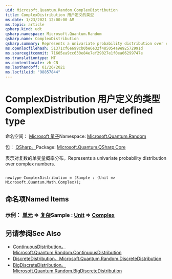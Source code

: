 ```yaml
---
uid: Microsoft.Quantum.Random.ComplexDistribution
title: ComplexDistribution 用户定义的类型
ms.date: 1/23/2021 12:00:00 AM
ms.topic: article
qsharp.kind: udt
qsharp.namespace: Microsoft.Quantum.Random
qsharp.name: ComplexDistribution
qsharp.summary: Represents a univariate probability distribution over complex numbers.
ms.openlocfilehash: 51371cf6e699cb0be6e32f485054a9e92572991d
ms.sourcegitcommit: 71605ea9cc630e84e7ef29027e1f0ea06299747e
ms.translationtype: MT
ms.contentlocale: zh-CN
ms.lasthandoff: 01/26/2021
ms.locfileid: "98857844"
---
```

# <a name="complexdistribution-user-defined-type"></a><span data-ttu-id="1b4c7-102">ComplexDistribution 用户定义的类型</span><span class="sxs-lookup"><span data-stu-id="1b4c7-102">ComplexDistribution user defined type</span></span>

<span data-ttu-id="1b4c7-103">命名空间： [Microsoft 量子](xref:Microsoft.Quantum.Random)</span><span class="sxs-lookup"><span data-stu-id="1b4c7-103">Namespace: [Microsoft.Quantum.Random](xref:Microsoft.Quantum.Random)</span></span>

<span data-ttu-id="1b4c7-104">包： [QSharp。](https://nuget.org/packages/Microsoft.Quantum.QSharp.Core)</span><span class="sxs-lookup"><span data-stu-id="1b4c7-104">Package: [Microsoft.Quantum.QSharp.Core](https://nuget.org/packages/Microsoft.Quantum.QSharp.Core)</span></span>


<span data-ttu-id="1b4c7-105">表示对复数的单变量概率分布。</span><span class="sxs-lookup"><span data-stu-id="1b4c7-105">Represents a univariate probability distribution over complex numbers.</span></span>

```qsharp

newtype ComplexDistribution = (Sample : (Unit => Microsoft.Quantum.Math.Complex));
```



## <a name="named-items"></a><span data-ttu-id="1b4c7-106">命名项</span><span class="sxs-lookup"><span data-stu-id="1b4c7-106">Named Items</span></span>

### <a name="sample--unit--complex"></a><span data-ttu-id="1b4c7-107">示例： [单元](xref:microsoft.quantum.lang-ref.unit) => [复杂](xref:Microsoft.Quantum.Math.Complex)</span><span class="sxs-lookup"><span data-stu-id="1b4c7-107">Sample : [Unit](xref:microsoft.quantum.lang-ref.unit) => [Complex](xref:Microsoft.Quantum.Math.Complex)</span></span> 



## <a name="see-also"></a><span data-ttu-id="1b4c7-108">另请参阅</span><span class="sxs-lookup"><span data-stu-id="1b4c7-108">See Also</span></span>

- [<span data-ttu-id="1b4c7-109">ContinuousDistribution。</span><span class="sxs-lookup"><span data-stu-id="1b4c7-109">Microsoft.Quantum.Random.ContinuousDistribution</span></span>](xref:Microsoft.Quantum.Random.ContinuousDistribution)
- [<span data-ttu-id="1b4c7-110">DiscreteDistribution。</span><span class="sxs-lookup"><span data-stu-id="1b4c7-110">Microsoft.Quantum.Random.DiscreteDistribution</span></span>](xref:Microsoft.Quantum.Random.DiscreteDistribution)
- [<span data-ttu-id="1b4c7-111">BigDiscreteDistribution。</span><span class="sxs-lookup"><span data-stu-id="1b4c7-111">Microsoft.Quantum.Random.BigDiscreteDistribution</span></span>](xref:Microsoft.Quantum.Random.BigDiscreteDistribution)